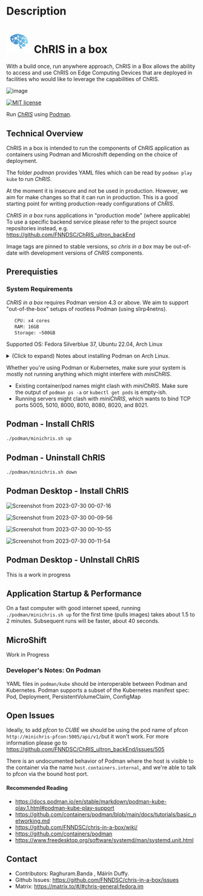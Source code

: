# Description
# ![ChRIS logo](https://raw.githubusercontent.com/FNNDSC/ChRIS_ultron_backEnd/master/docs/assets/logo_chris.png) ChRIS in a box


With a build once, run anywhere approach, ChRIS in a Box allows the ability to access and use ChRIS on Edge Computing Devices that are deployed in facilities who would like to leverage the capabilities of ChRIS. 

![image](https://github.com/FNNDSC/ChRIS-in-a-box/assets/93591339/f30eb698-8b62-415f-9a8b-02f6d55d7645)


[![MIT license](https://img.shields.io/github/license/FNNDSC/chris-in-a-box)](LICENSE)

Run [_ChRIS_](https://chrisproject.org/) using [Podman](https://podman.io).

## Technical Overview

ChRIS in a box is intended to run the components of ChRIS application as containers using Podman and Microshift depending on the choice of deployment. 

The folder _podman_ provides YAML files which can be read by `podman play kube` to run _ChRIS_.

At the moment it is insecure and not be used in production. However, we aim for make changes so that it can run in production. This is a good starting point for writing production-ready configurations of _ChRIS_.

_ChRIS in a box_ runs applications in "production mode" (where applicable)
To use a specific backend service please refer to the project source repositories instead, e.g. https://github.com/FNNDSC/ChRIS_ultron_backEnd

Image tags are pinned to stable versions, so _chris in a box_ may be out-of-date with development versions of _ChRIS_ components.


## Prerequisties

### System Requirements

_ChRIS in a box_ requires Podman version 4.3 or above.
We aim to support "out-of-the-box" setups of rootless Podman (using slirp4netns).

```
   CPU: x4 cores
   RAM: 16GB
   Storage: ~500GB
```

Supported OS: Fedora Silverblue 37, Ubuntu 22.04, Arch Linux

<details>
<summary>
(Click to expand) Notes about installing Podman on Arch Linux.
</summary>

On Arch Linux, please consult the wiki: https://wiki.archlinux.org/title/Podman

Here's what worked for me (possibly helpful, definitely outdated info)

```shell
sudo pacman -Syu podman
sudo usermod --add-subuids 100000-165535 --add-subgids 100000-165535 $USER
```

</details>

Whether you're using Podman or Kubernetes, make sure your system is mostly not
running anything which might interfere with _miniChRIS_.

- Existing container/pod names might clash with _miniChRIS_.
  Make sure the output of `podman ps -a` or `kubectl get pods` is empty-ish.
- Running servers might clash with _miniChRIS_, which wants to bind TCP ports
  5005, 5010, 8000, 8010, 8080, 8020, and 8021.

## Podman - Install ChRIS

```bash
./podman/minichris.sh up
```

## Podman - Uninstall ChRIS
```bash
./podman/minichris.sh down
```


## Podman Desktop - Install ChRIS
![Screenshot from 2023-07-30 00-07-16](https://github.com/FNNDSC/ChRIS-in-a-box/assets/93591339/b16e81eb-3bca-4528-a021-4dc749abfc50)

![Screenshot from 2023-07-30 00-09-56](https://github.com/FNNDSC/ChRIS-in-a-box/assets/93591339/13152eb7-e486-4c65-bb44-14568b79c5c8)

![Screenshot from 2023-07-30 00-10-55](https://github.com/FNNDSC/ChRIS-in-a-box/assets/93591339/612b4917-d20f-43a5-9558-22f4346ec79b)

![Screenshot from 2023-07-30 00-11-54](https://github.com/FNNDSC/ChRIS-in-a-box/assets/93591339/8585abd8-5a5a-4d51-ba0f-9862d629dd12)



## Podman Desktop - UnInstall ChRIS
This is a work in progress

## Application Startup & Performance
On a fast computer with good internet speed, running `./podman/minichris.sh up`
for the first time (pulls images) takes about 1.5 to 2 minutes.
Subsequent runs will be faster, about 40 seconds.

## MicroShift

Work in Progress

<!--
## ChRIS URLs

website        | URL
---------------|-----
ChRIS_ui       | http://localhost:8020/
ChRIS admin    | http://localhost:8000/chris-admin/
ChRIS_store_ui | http://localhost:8021/
Orthanc        | http://localhost:8042/
-->

<!--

## Note

For more information on how to run the user interface, please refer to https://github.com/FNNDSC/ChRIS_ui#readme

### Adding Plugins

[_chrisomatic_](https://github.com/FNNDSC/chrisomatic) is an easy way to
add plugins to _CUBE_. Currently, only adding plugins from https://chrisstore.co
is supported.

To add plugins, append the name of the plugin to `podman/chrisomatic.yml`
and then run

```shell
podman/minichris.sh chrisomatic
```

### Adding Plugins to CUBE

Plugins are added to _ChRIS_ via the Django admin dashboard.

https://github.com/FNNDSC/ChRIS_ultron_backEnd/wiki/%5BHOW-TO%5D-Register-a-plugin-via-Django-dashboard

Alternatively, plugins can be added declaratively.
A common use case would be to run locally built Python
[`chris_plugin`](https://github.com/FNNDSC/chris_plugin)-based
_ChRIS_ plugins. These can be added using `chrisomatic` by
listing their (docker) image tags. For example, if your local image
was built with the tag `localhost/myself/pl-workinprogress` by running

```shell
podman build -t localhost/myself/pl-workinprogress .
```

The bottom of your `podman/chrisomatic.yml` file should look like

```yaml
  plugins:
    - name: pl-dircopy
      version: 2.1.1
    - name: pl-tsdircopy
      version: 1.2.1
    - name: pl-topologicalcopy
      version: 0.2
    - name: pl-simpledsapp
      version: 2.1.0
    - localhost/myself/pl-workinprogress
```

After modifying `chrisomatic.yml`, apply the changes by running `./chrisomatic.sh`

For details, see https://github.com/FNNDSC/chrisomatic#plugins-and-pipelines
-->

### Developer's Notes: On Podman
YAML files in `podman/kube` should be interoperable between Podman and Kubernetes.
Podman supports a subset of the Kubernetes manifest spec:
Pod, Deployment, PersistentVolumeClaim, ConfigMap

## Open Issues
Ideally, to add _pfcon_ to _CUBE_ we should be using the pod name of pfcon `http://minichris-pfcon:5005/api/v1/`but it won't work.
For more information please go to https://github.com/FNNDSC/ChRIS_ultron_backEnd/issues/505

There is an undocumented behavior of Podman where the host is visible to the container
via the name `host.containers.internal`, and we're able to talk to pfcon via the bound
host port.


#### Recommended Reading
- https://docs.podman.io/en/stable/markdown/podman-kube-play.1.html#podman-kube-play-support
- https://github.com/containers/podman/blob/main/docs/tutorials/basic_networking.md
- https://github.com/FNNDSC/chris-in-a-box/wiki/
- https://github.com/containers/podman
- https://www.freedesktop.org/software/systemd/man/systemd.unit.html
  
## Contact
- Contributors: Raghuram.Banda , Máirín Duffy.
- Github Issues: https://github.com/FNNDSC/chris-in-a-box/issues
- Matrix: https://matrix.to/#/#chris-general:fedora.im
